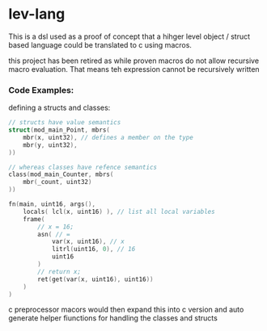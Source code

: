 # lev-lang

This is a dsl used as a proof of concept that a hihger level object / struct based language could be translated to c using macros.

this project has been retired as while proven macros do not allow recursive macro evaluation. That means teh expression cannot be recursively written


### Code Examples:
defining a structs and classes: 
```c
// structs have value semantics
struct(mod_main_Point, mbrs(
    mbr(x, uint32), // defines a member on the type
    mbr(y, uint32),
))

// whereas classes have refence semantics
class(mod_main_Counter, mbrs(
    mbr(_count, uint32)
))

fn(main, uint16, args(), 
    locals( lcl(x, uint16) ), // list all local variables
    frame( 
        // x = 16;
        asn( // =
            var(x, uint16), // x
            litrl(uint16, 0), // 16
            uint16
        )
        // return x;
        ret(get(var(x, uint16), uint16))
    )
)
```

c preprocessor macors would then expand this into c version and auto generate helper fiunctions for handling the classes and structs
